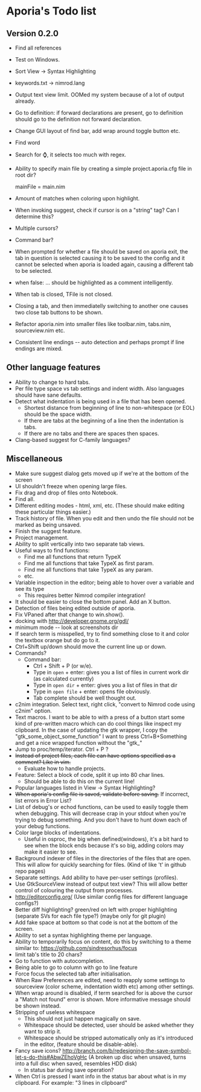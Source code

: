 # Aporia's Todo list

## Version 0.2.0

* Find all references
* Test on Windows.
* Sort View -> Syntax Highlighting
* keywords.txt -> nimrod.lang
* Output text view limit. OOMed my system because of a lot of output already.
* Go to definition: if forward declarations are present, go to definition should go to the definition not forward declaration.
* Change GUI layout of find bar, add wrap around toggle button etc.
* Find word
* Search for ⌚, it selects too much with regex.
* Ability to specify main file by creating a simple project.aporia.cfg file in root dir?

    mainFile = main.nim
* Amount of matches when coloring upon highlight.
* When invoking suggest, check if cursor is on a "string" tag? Can I determine this?
* Multiple cursors?
* Command bar?
* When prompted for whether a file should be saved on aporia exit, the tab in 
  question is selected causing it to be saved to the config and it cannot be
  selected when aporia is loaded again, causing a different tab to be selected.
* when false: ... should be highlighted as a comment intelligently.
* When tab is closed, TFile is not closed.
* Closing a tab, and then immediatelly switching to another one causes two close tab
  buttons to be shown.
* Refactor aporia.nim into smaller files like toolbar.nim, tabs.nim, sourceview.nim etc.
* Consistent line endings -- auto detection and perhaps prompt if line endings are mixed.

## Other language features
* Ability to change to hard tabs.
* Per file type space vs tab settings and indent width. Also languages should have
  sane defaults.
* Detect what indentation is being used in a file that has been opened.
  * Shortest distance from beginning of line to non-whitespace (or EOL) should
    be the space width.
  * If there are tabs at the beginning of a line then the indentation is tabs.
  * If there are no tabs and there are spaces then spaces.
* Clang-based suggest for C-family languages?

## Miscellaneous

* Make sure suggest dialog gets moved up if we're at the bottom of the screen
* UI shouldn't freeze when opening large files.
* Fix drag and drop of files onto Notebook.
* Find all.
* Different editing modes - html, xml, etc. (These should make editing these particular things easier.)
* Track history of file. When you edit and then undo the file should not be marked as being unsaved.
* Finish the suggest feature.
* Project management.
* Ability to split vertically into two separate tab views.
* Useful ways to find functions:
  * Find me all functions that return TypeX
  * Find me all functions that take TypeX as first param.
  * Find me all functions that take TypeX as any param.
  * etc.
* Variable inspection in the editor; being able to hover over a variable and see its type
  * This requires better Nimrod compiler integration!
* It should be easier to close the bottom panel. Add an X button.
* Detection of files being edited outside of aporia.
* Fix VPaned after that change to win.show().
* docking with http://developer.gnome.org/gdl/
* minimum mode -- look at screenshots dir
* If search term is misspelled, try to find something close to it and color
  the textbox orange but do go to it.
* Ctrl+Shift up/down should move the current line up or down.
* Commands?
  * Command bar:
    * Ctrl + Shift + P (or w/e).
    * Type in ``open`` + enter: gives you a list of files in current work dir (as calculated currently)
    * Type in ``open dir`` + enter: gives you a list of files in that dir
    * Type in ``open file`` + enter: opens file obviously.
    * Tab complete should be well thought out.
* c2nim integration. Select text, right click, "convert to Nimrod code using c2nim" option.
* Text macros. I want to be able to with a press of a button start some kind of
  pre-written macro which can do cool things like inspect my clipboard. In the case
  of updating the gtk wrapper, I copy the "gtk_some_object_some_function" I want
  to press Ctrl+B+Something and get a nice wrapped function without the "gtk_"
* Jump to proc/temp/iterator. Ctrl + P ?
* <del>Instead of project files, each file can have options specified as a comment?
  Like in vim.</del>
  * Evaluate how to handle projects.
* Feature: Select a block of code, split it up into 80 char lines.
  * Should be able to do this on the current line!
* Popular languages listed in View -> Syntax Highlighting?
* <del>When aporia's config file is saved, validate before saving.</del> If incorrect, list errors in Error List?
* List of debug's or echod functions, can be used to easily toggle them when debugging. This will decrease crap in your stdout when you're trying to debug something. And you don't have to hunt down each of your debug functions.
* Color large blocks of indentations.
  * Useful in osproc, the big when defined(windows), it's a bit hard to see when the block ends because it's so big, adding colors may make it easier to see.
* Background indexer of files in the directories of the files that are open. This will allow for quickly searching for files. (Kind of like 't' in github repo pages)
* Separate settings. Add ability to have per-user settings (profiles).
* Use GtkSourceView instead of output text view? This will allow better control of colouring the output from processes.
* http://editorconfig.org/ (Use similar config files for different language configs?)
* Better diff highlighting? green/red on left with proper highlighting (separate SVs for each file type?) (maybe only for git plugin)
* Add fake space at bottom so that code is not at the bottom of the screen.
* Ability to set a syntax highlighting theme per language.
* Ability to temporarily focus on content, do this by switching to a theme similar to: https://github.com/sindresorhus/focus
* limit tab's title to 20 chars?
* Go to function with autocompletion.
* Being able to go to column with go to line feature
* Force focus the selected tab after initialisation.
* When Raw Preferences are edited, need to reapply some settings to sourceview (color scheme, indentation width etc) among other settings.
* When wrap around is disabled, if term searched for is above the cursor a "Match not found" error is shown. More informative message should be shown instead.
* Stripping of useless whitespace
  * This should not just happen magically on save.
  * Whitespace should be detected, user should be asked whether they want to strip it.
  * Whitespace should be stripped automatically only as it's introduced in the editor, (feature should be disable-able).
* Fancy save icons? http://branch.com/b/redesigning-the-save-symbol-let-s-do-this#AbwZEhoVgHc (A broken up disc when unsaved, turns into a full disc when saved, resembles HDD disk)
  * In status bar during save operation?
* When Ctrl is pressed I want info in the status bar about what is in my clipboard. For example: "3 lines in clipboard"